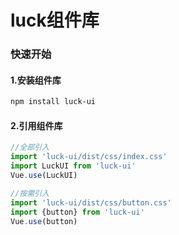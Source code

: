 # luck组件库

### 快速开始

#### 1.安装组件库
```bash
npm install luck-ui
```

#### 2.引用组件库
```javascript
//全部引入
import 'luck-ui/dist/css/index.css'
import LuckUI from 'luck-ui'
Vue.use(LuckUI)

//按需引入
import 'luck-ui/dist/css/button.css'
import {button} from 'luck-ui'
Vue.use(button)
```
